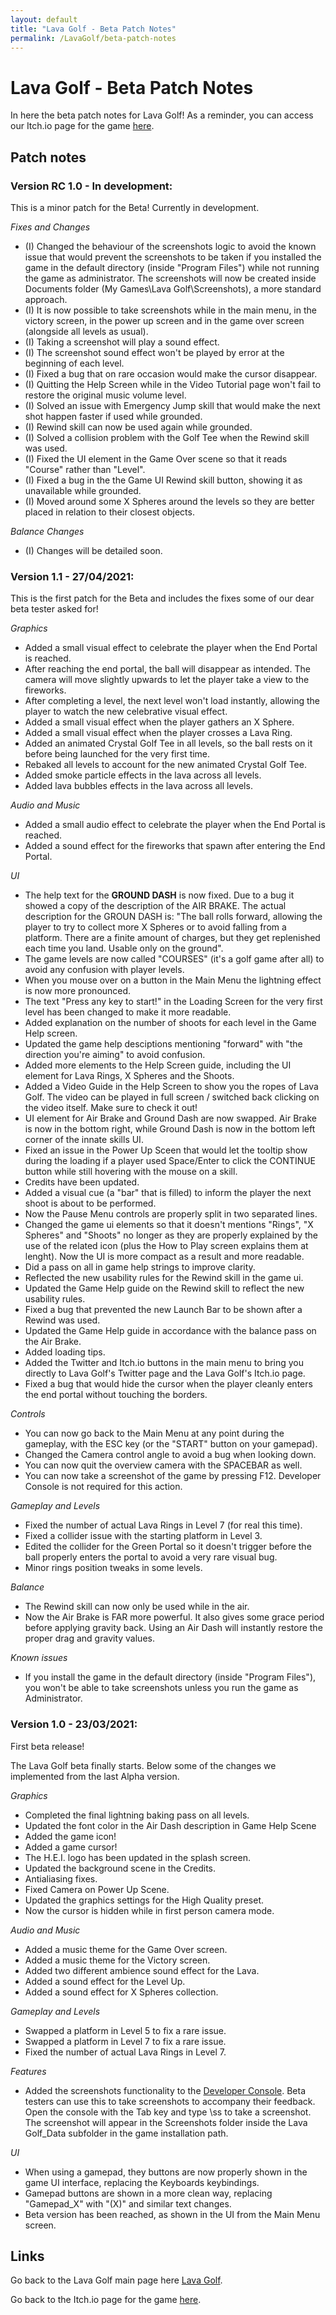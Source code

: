 ```yaml
---
layout: default
title: "Lava Golf - Beta Patch Notes"
permalink: /LavaGolf/beta-patch-notes
---
```

# Lava Golf - Beta Patch Notes

In here the beta patch notes for Lava Golf!
As a reminder, you can access our Itch.io page for the game [here](https://artanisx.itch.io/lava-golf).


## Patch notes

### Version RC 1.0 - In development:

This is a minor patch for the Beta! Currently in development.

*Fixes and Changes*
* (I) Changed the behaviour of the screenshots logic to avoid the known issue that would prevent the screenshots to be taken if you installed the game in the default directory (inside "Program Files") while not running the game as administrator. The screenshots will now be created inside Documents folder (My Games\Lava Golf\Screenshots), a more standard approach.
* (I) It is now possible to take screenshots while in the main menu, in the victory screen, in the power up screen and in the game over screen (alongside all levels as usual).
* (I) Taking a screenshot will play a sound effect.
* (I) The screenshot sound effect won't be played by error at the beginning of each level.
* (I) Fixed a bug that on rare occasion would make the cursor disappear.
* (I) Quitting the Help Screen while in the Video Tutorial page won't fail to restore the original music volume level.
* (I) Solved an issue with Emergency Jump skill that would make the next shot happen faster if used while grounded.
* (I) Rewind skill can now be used again while grounded.
* (I) Solved a collision problem with the Golf Tee when the Rewind skill was used.
* (I) Fixed the UI element in the Game Over scene so that it reads "Course" rather than "Level".
* (I) Fixed a bug in the the Game UI Rewind skill button, showing it as unavailable while grounded.
* (I) Moved around some X Spheres around the levels so they are better placed in relation to their closest objects.

*Balance Changes*
* (I) Changes will be detailed soon.

### Version 1.1 - 27/04/2021:

This is the first patch for the Beta and includes the fixes some of our dear beta tester asked for!

*Graphics*
* Added a small visual effect to celebrate the player when the End Portal is reached.
* After reaching the end portal, the ball will disappear as intended. The camera will move slightly upwards to let the player take a view to the fireworks.
* After completing a level, the next level won't load instantly, allowing the player to watch the new celebrative visual effect.
* Added a small visual effect when the player gathers an X Sphere.
* Added a small visual effect when the player crosses a Lava Ring.
* Added an animated Crystal Golf Tee in all levels, so the ball rests on it before being launched for the very first time.
* Rebaked all levels to account for the new animated Crystal Golf Tee.
* Added smoke particle effects in the lava across all levels.
* Added lava bubbles effects in the lava across all levels.

*Audio and Music*
* Added a small audio effect to celebrate the player when the End Portal is reached.
* Added a sound effect for the fireworks that spawn after entering the End Portal.

*UI*
* The help text for the **GROUND DASH** is now fixed. Due to a bug it showed a copy of the description of the AIR BRAKE. The actual description for the GROUN DASH is: "The ball rolls forward, allowing the player to try to collect more X Spheres or to avoid falling from a platform. There are a finite amount of charges, but they get replenished each time you land. Usable only on the ground".
* The game levels are now called "COURSES" (it's a golf game after all) to avoid any confusion with player levels.
* When you mouse over on a button in the Main Menu the lightning effect is now more pronounced.
* The text "Press any key to start!" in the Loading Screen for the very first level has been changed to make it more readable.
* Added explanation on the number of shoots for each level in the Game Help screen.
* Updated the game help desciptions mentioning "forward" with "the direction you're aiming" to avoid confusion.
* Added more elements to the Help Screen guide, including the UI element for Lava Rings, X Spheres and the Shoots.
* Added a Video Guide in the Help Screen to show you the ropes of Lava Golf. The video can be played in full screen / switched back clicking on the video itself. Make sure to check it out!
* UI element for Air Brake and Ground Dash are now swapped. Air Brake is now in the bottom right, while Ground Dash is now in the bottom left corner of the innate skills UI.
* Fixed an issue in the Power Up Sceen that would let the tooltip show during the loading if a player used Space/Enter to click the CONTINUE button while still hovering with the mouse on a skill.
* Credits have been updated.
* Added a visual cue (a "bar" that is filled) to inform the player the next shoot is about to be performed.
* Now the Pause Menu controls are properly split in two separated lines.
* Changed the game ui elements so that it doesn't mentions "Rings", "X Spheres" and "Shoots" no longer as they are properly explained by the use of the related icon (plus the How to Play screen explains them at lenght). Now the UI is more compact as a result and more readable. 
* Did a pass on all in game help strings to improve clarity.
* Reflected the new usability rules for the Rewind skill in the game ui.
* Updated the Game Help guide on the Rewind skill to reflect the new usability rules.
* Fixed a bug that prevented the new Launch Bar to be shown after a Rewind was used.
* Updated the Game Help guide in accordance with the balance pass on the Air Brake.
* Added loading tips.
* Added the Twitter and Itch.io buttons in the main menu to bring you directly to Lava Golf's Twitter page and the Lava Golf's Itch.io page.
* Fixed a bug that would hide the cursor when the player cleanly enters the end portal without touching the borders.

*Controls*
* You can now go back to the Main Menu at any point during the gameplay, with the ESC key (or the "START" button on your gamepad).
* Changed the Camera control angle to avoid a bug when looking down.
* You can now quit the overview camera with the SPACEBAR as well.
* You can now take a screenshot of the game by pressing F12. Developer Console is not required for this action.

*Gameplay and Levels*
* Fixed the number of actual Lava Rings in Level 7 (for real this time).
* Fixed a collider issue with the starting platform in Level 3.
* Edited the collider for the Green Portal so it doesn't trigger before the ball properly enters the portal to avoid a very rare visual bug.
* Minor rings position tweaks in some levels.

*Balance*
* The Rewind skill can now only be used while in the air.
* Now the Air Brake is FAR more powerful. It also gives some grace period before applying gravity back. Using an Air Dash will instantly restore the proper drag and gravity values.

*Known issues*
* If you install the game in the default directory (inside "Program Files"), you won't be able to take screenshots unless you run the game as Administrator.

### Version 1.0 - 23/03/2021:

First beta release!

The Lava Golf beta finally starts. Below some of the changes we implemented from the last Alpha version.

*Graphics*
* Completed the final lightning baking pass on all levels.
* Updated the font color in the Air Dash description in Game Help Scene
* Added the game icon!
* Added a game cursor!
* The H.E.I. logo has been updated in the splash screen.
* Updated the background scene in the Credits.
* Antialiasing fixes.
* Fixed Camera on Power Up Scene. 
* Updated the graphics settings for the High Quality preset.
* Now the cursor is hidden while in first person camera mode.

*Audio and Music*
* Added a music theme for the Game Over screen.
* Added a music theme for the Victory screen.
* Added two different ambience sound effect for the Lava.
* Added a sound effect for the Level Up.
* Added a sound effect for X Spheres collection.

*Gameplay and Levels*
* Swapped a platform in Level 5 to fix a rare issue.
* Swapped a platform in Level 7 to fix a rare issue.
* Fixed the number of actual Lava Rings in Level 7.

*Features*
* Added the screenshots functionality to the [Developer Console](https://artanisx.github.io/LavaGolf/developer-console). Beta testers can use this to take screenshots to accompany their feedback. Open the console with the Tab key and type \ss to take a screenshot. The screenshot will appear in the Screenshots folder inside the Lava Golf_Data subfolder in the game installation path. 

*UI*
* When using a gamepad, they buttons are now properly shown in the game UI interface, replacing the Keyboards keybindings.
* Gamepad buttons are shown in a more clean way, replacing "Gamepad_X" with "(X)" and similar text changes.
* Beta version has been reached, as shown in the UI from the Main Menu screen.

## Links

 Go back to the Lava Golf main page here [Lava Golf](https://artanisx.github.io/LavaGolf).
 
 Go back to the Itch.io page for the game [here](https://artanisx.itch.io/lava-golf).
